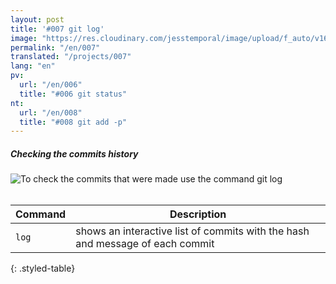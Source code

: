 ```yaml
---
layout: post
title: '#007 git log'
image: "https://res.cloudinary.com/jesstemporal/image/upload/f_auto/v1642878594/gitfichas/en/007/thumbnail_eenpji.jpg"
permalink: "/en/007"
translated: "/projects/007"
lang: "en"
pv:
  url: "/en/006"
  title: "#006 git status"
nt:
  url: "/en/008"
  title: "#008 git add -p"
---
```

##### Checking the commits history

<img alt="To check the commits that were made use the command git log" src="https://res.cloudinary.com/jesstemporal/image/upload/v1642878594/gitfichas/en/007/full_tjxbrn.jpg"><br><br>

| Command | Description |
|---------|-------------|
| `log` | shows an interactive list of commits with the hash and message of each commit |
{: .styled-table}